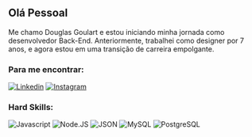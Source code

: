 ## Olá Pessoal

Me chamo Douglas Goulart e estou iniciando minha jornada como desenvolvedor Back-End. Anteriormente, trabalhei como designer por 7 anos, e agora estou em uma transição de carreira empolgante.

### Para me encontrar:
[![Linkedin](https://img.shields.io/badge/LinkedIn-0077B5?style=for-the-badge&logo=linkedin&logoColor=white)](https://www.linkedin.com/in/douglas-goulart/)
[![Instagram](https://img.shields.io/badge/Instagram-E4405F?style=for-the-badge&logo=instagram&logoColor=white)](https://www.instagram.com/dougggz/)

### Hard Skills: 

![Javascript](https://img.shields.io/badge/JavaScript-F7DF1E?style=for-the-badge&logo=javascript&logoColor=323330)
![Node.JS](https://img.shields.io/badge/Node%20js-339933?style=for-the-badge&logo=nodedotjs&logoColor=white)
![JSON](https://img.shields.io/badge/json-5E5C5C?style=for-the-badge&logo=json&logoColor=white)
![MySQL](https://img.shields.io/badge/MySQL-000000?style=for-the-badge&logo=mysql&logoColor=white)
![PostgreSQL](https://img.shields.io/badge/PostgreSQL-316192?style=for-the-badge&logo=postgresql&logoColor=white)
<!--
**dgoulartdev/dgoulartdev** is a ✨ _special_ ✨ repository because its `README.md` (this file) appears on your GitHub profile.

Here are some ideas to get you started:

- 🔭 I’m currently working on ...
- 🌱 I’m currently learning ...
- 👯 I’m looking to collaborate on ...
- 🤔 I’m looking for help with ...
- 💬 Ask me about ...
- 📫 How to reach me: ...
- 😄 Pronouns: ...
- ⚡ Fun fact: ...
-->
